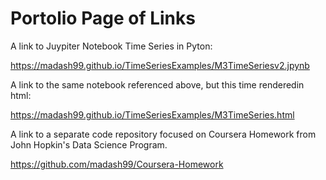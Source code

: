 # Portolio Page of Links


A link to Juypiter Notebook Time Series in Pyton:

https://madash99.github.io/TimeSeriesExamples/M3TimeSeriesv2.jpynb

A link to the same notebook referenced above, but this time renderedin html:

https://madash99.github.io/TimeSeriesExamples/M3TimeSeries.html

A link to a separate code repository focused on Coursera Homework from John Hopkin's Data Science Program.

https://github.com/madash99/Coursera-Homework


